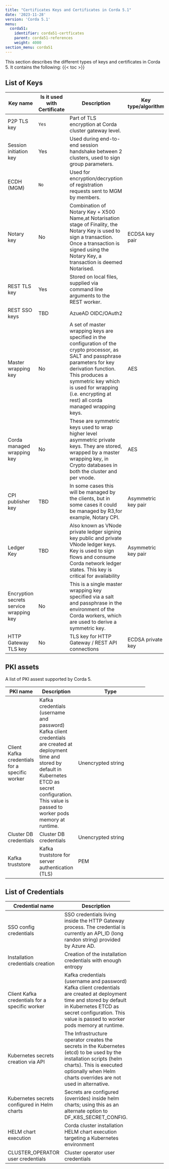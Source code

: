 ```yaml
---
title: "Certificates Keys and Certificates in Corda 5.1"
date: '2023-11-28'
version: 'Corda 5.1'
menu:
  corda51:
    identifier: corda51-certficates
    parent: corda51-references
    weight: 4000
section_menu: corda51
---
```


This section describes the different types of keys and certificates in Corda 5. It contains the following:
{{< toc >}}

## List of Keys

<table>
<col style="width:20%">
<col style="width:15%">
<col style="width:50%">
<col style="width:15%">
<thead>
<tr>
<th>Key name</th>
<th>Is it used with Certificate</th>
<th>Description</th>
<th>Key type/algorithm</th>
</tr>
</thead>
<tbody>
<tr>
<td>P2P TLS key </td>
<td><code>Yes</code></td>
<td>Part of TLS encryption at Corda cluster gateway level.</td>
<td> </td>
</tr>
<tr>
<td>Session initiation key</td>
<td>Yes</td>
<td>Used during end-to-end session handshake between 2 clusters, used to sign group parameters.</td>
<td> </td>
</tr>
<tr>
<td>ECDH (MGM)</td>
<td><code>No </code></td>
<td>Used for encryption/decryption of registration requests sent to MGM by members.</td>
<td> </td>
</tr>
<tr>
<td>Notary key</td>
<td>No </td>
<td>Combination of Notary Key + X500 Name,at Notarisation stage of Finality, the Notary Key is used to sign a transaction. Once a transaction is signed using the Notary Key, a transaction is deemed Notarised.</td>
<td> ECDSA key pair </td>
</tr>
<tr>
<td>REST TLS key</td>
<td>Yes</td>
<td>Stored on local files, supplied via command line arguments to the REST worker.</td>
<td> </td>
</tr>
<tr>
<td>REST SSO keys</td>
<td> TBD</td>
<td> AzueAD OIDC/OAuth2 </td>
<td> </td>
</tr>
<tr>
<td>Master wrapping key</td>
<td> No</td>
<td> A set of master wrapping keys are specified in the configuration of the crypto processor, as SALT and passphrase parameters for key derivation function. This produces a symmetric key which is used for wrapping (i.e. encrypting at rest) all corda managed wrapping keys. </td>
<td>AES </td>
</tr>
<tr>
<td>Corda managed wrapping key</td>
<td> No</td>
<td> These are symmetric keys used to wrap higher level asymmetric private keys. They are stored, wrapped by a master wrapping key, in Crypto databases in both the cluster and per vnode.  </td>
<td>AES </td>
</tr>
<tr>
<td>CPI publisher key</td>
<td> TBD </td>
<td> In some cases this will be managed by the clients, but in some cases it could be managed by R3,for example, Notary CPI.  </td>
<td> Asymmetric key pair </td>
</tr>
<tr>
<td> Ledger Key</td>
<td> TBD </td>
<td> Also known as VNode private ledger signing key public and private VNode ledger keys. Key is used to sign flows and consume Corda network ledger states. This key is critical for availability  </td>
<td>  Asymmetric key pair </td>
</tr>
<tr>
<td>Encryption secrets service wrapping key</td>
<td> No</td>
<td> This is a single master wrapping key specified via a salt and passphrase in the environment of the Corda workers, which are used to derive a symmetric key.  </td>
<td> </td>
</tr>
<tr>
<td>HTTP Gateway TLS key</td>
<td> No</td>
<td> TLS key for HTTP Gateway / REST API connections </td>
<td> ECDSA private key </td>
</tr>
</tbody>
</table>

## PKI assets

A list of PKI assest supported by Corda 5.

<table>
<col style="width:20%">
<col style="width:15%">
<col style="width:50%">
<col style="width:15%">
<thead>
<tr>
<th>PKI name</th>
<th>Description</th>
<th>Type</th>
</tr>
</thead>
<tbody>
<tr>
<td>Client Kafka credentials for a specific worker</td>
<td> Kafka credentials (username and password) Kafka client credentials are created at deployment time and stored by default in Kubernetes ETCD as secret configuration. This value is passed to worker pods memory at runtime. </td>
<td> Unencrypted string </td>
</tr>
<tr>
<td>Cluster DB credentials</td>
<td> Cluster DB credentials </td>
<td> Unencrypted string </td>
</tr>
<tr>
<td>Kafka truststore</td>
<td> Kafka truststore for server authentication (TLS) </td>
<td> PEM </td>
</tr>
</tbody>
</table>

## List of Credentials

<table>
<col style="width:20%">
<col style="width:15%">
<col style="width:50%">
<col style="width:15%">
<thead>
<tr>
<th>Credential name</th>
<th>Description</th>
</tr>
</thead>
<tbody>
<tr>
<td>SSO config credentials</td>
<td> SSO credentials living inside the HTTP Gateway process. The credential is currently an API_ID (long randon string) provided by Azure AD. </td>
</tr>
<tr>
<td>Installation credentials creation</td>
<td>Creation of the installation credentials with enough entropy </td>
</tr>
<tr>
<td>Client Kafka credentials for a specific worker</td>
<td> Kafka credentials (username and password) Kafka client credentials are created at deployment time and stored by default in Kubernetes ETCD as secret configuration. This value is passed to worker pods memory at runtime. </td>
</tr>
<tr>
<td>Kubernetes secrets creation via API</td>
<td> The Infrastructure operator creates the secrets in the Kubernetes (etcd) to be used by the installation scripts (helm charts). This is executed optionally when Helm charts overrides are not used in alternative. </td>
</tr>
<tr>
<td>Kubernetes secrets configured in Helm charts</td>
<td> Secrets are configured (overrides) inside helm charts; using this as an alternate option to DF_K8S_SECRET_CONFIG. </td>
</tr>
<tr>
<td>HELM chart execution</td>
<td> Corda cluster installation HELM chart execution targeting a Kubernetes environment</td>
</tr>
<tr>
<td>CLUSTER_OPERATOR user credentials</td>
<td> Cluster operator user credentials</td>
</tr>
</tbody>
</table>
